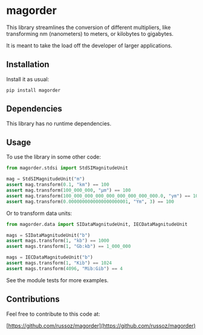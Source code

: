 magorder
========

This library streamlines the conversion of different multipliers, like transforming nm (nanometers) to meters, or kilobytes to gigabytes.

It is meant to take the load off the developer of larger applications.

## Installation

Install it as usual:

    pip install magorder

## Dependencies

This library has no runtime dependencies.

## Usage

To use the library in some other code:

```python
from magorder.stdsi import StdSIMagnitudeUnit

mag = StdSIMagnitudeUnit("m")
assert mag.transform(0.1, "km") == 100
assert mag.transform(100_000_000, "µm") == 100
assert mag.transform(100_000_000_000_000_000_000_000_000.0, "ym") == 100
assert mag.transform(0.0000000000000000000001, "Ym", 3) == 100
```

Or to transform data units:

```python
from magorder.data import SIDataMagnitudeUnit, IECDataMagnitudeUnit

mags = SIDataMagnitudeUnit("b")
assert mags.transform(1, "kb") == 1000
assert mags.transform(1, "Gb:kb") == 1_000_000

mags = IECDataMagnitudeUnit("b")
assert mags.transform(1, "Kib") == 1024
assert mags.transform(4096, "Mib:Gib") == 4
```

See the module tests for more examples.

## Contributions

Feel free to contribute to this code at:

[https://github.com/russoz/magorder](https://github.com/russoz/magorder)
